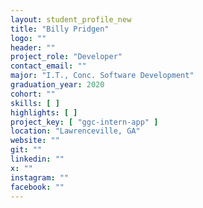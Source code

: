 ```yaml
---
layout: student_profile_new
title: "Billy Pridgen"
logo: ""
header: ""
project_role: "Developer"
contact_email: ""
major: "I.T., Conc. Software Development"
graduation_year: 2020
cohort: ""
skills: [ ]
highlights: [ ]
project_key: [ "ggc-intern-app" ]
location: "Lawrenceville, GA"
website: ""
git: ""
linkedin: ""
x: ""
instagram: ""
facebook: ""
---
```

